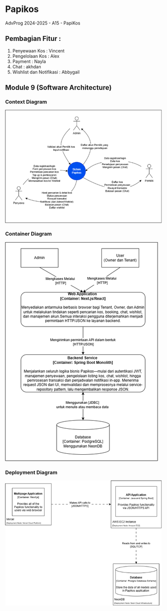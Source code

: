 # Papikos
AdvProg 2024-2025 - A15 - PapiKos

## Pembagian Fitur : 
1. Penyewaan Kos : Vincent
2. Pengelolaan Kos : Alex
3. Payment : Nayla
4. Chat  : akhdan
5. Wishlist dan Notifikasi : Abbygail

## Module 9 (Software Architecture)

### Context Diagram
![alt text](img/Context_Diagram.png)

### Container Diagram

![alt text](img/Adpro-module9-Container%20Diagram.drawio.png)

### Deployment Diagram
![alt text](img/Adpro-module9-Deployment%20Diagram.drawio.png)
